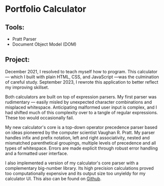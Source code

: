 # Portfolio Calculator

## Tools:
- Pratt Parser
- Document Object Model (DOM)

## Project:

December 2021, I resolved to teach myself how to program. This calculator — which I built with
plain HTML, CSS, and JavaScript —was the culmination of careful study. September 2023, I rewrote
this application to better reflect my improving skillset.

Both calculators are built on top of expression parsers. My first parser was rudimentary — easily
misled by unexpected character combinations and misplaced whitespace. Anticipating malformed user
input is complex, and I had shifted much of this complexity over to a tangle of regular expressions.
These too would occasionally fail.

My new calculator's core is a top-down operator precedence parser based on ideas pioneered by the
computer scientist Vaughan R. Pratt. My parser handles infix and prefix notation, left and right
associativity, nested and mismatched parenthetical groupings, multiple levels of precedence and
all types of whitespace. Errors are made explicit through robust error handling and a formatted
user interface. 

I also implemented a version of my calculator's core parser with a complementary big-number library.
Its high precision calculations proved too computationally expensive and its output size too unyieldy
for my calculator UI. This also can be found on [Github](https://github.com/jared-richard-clarke/pratt-parser). 
